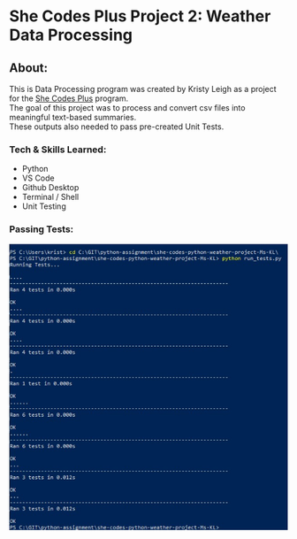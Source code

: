 # She Codes Plus Project 2: Weather Data Processing

## About:
This is Data Processing program was created by Kristy Leigh as a project for the [She Codes Plus](https://www.shecodes.com.au/) program.<br>
The goal of this project was to process and convert csv files into meaningful text-based summaries. <br>
These outputs also needed to pass pre-created Unit Tests.<br>

### Tech & Skills Learned: 
* Python
* VS Code
* Github Desktop
* Terminal / Shell
* Unit Testing

### Passing Tests:
![image](test_screenshot\python_assignment_test_pass.jpg)